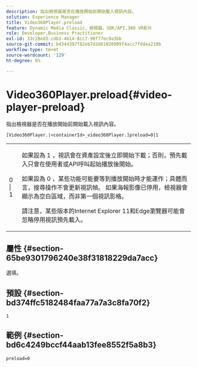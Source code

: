 ```yaml
---
description: 指出檢視器是否在播放開始前開始載入視訊內容。
solution: Experience Manager
title: Video360Player.preload
feature: Dynamic Media Classic，檢視器，SDK/API,360 VR影片
role: Developer,Business Practitioner
exl-id: 33c28ed3-cdb3-4b14-8cc7-90f77ec9a3bb
source-git-commit: b4344397f82eb7d2d61020909f4acc7fddea210b
workflow-type: tm+mt
source-wordcount: '129'
ht-degree: 6%

---
```


# Video360Player.preload{#video-player-preload}

指出檢視器是否在播放開始前開始載入視訊內容。

`[Video360Player.|<containerId>_video360Player.]preload=0|1`

<table id="table_AE7AAFA9B4374E31B51D06511EB96401"> 
 <tbody> 
  <tr> 
   <td colname="col1"> <p> <span class="codeph"> 0 | 1 </span> </p> </td> 
   <td colname="col2"> <p> 如果設為<span class="codeph"> 1 </span>，視訊會在資產設定後立即開始下載；否則，預先載入只會在使用者或API呼叫起始播放後開始。 </p> <p>如果設為<span class="codeph"> 0 </span> ，某些功能可能要等到播放開始時才能運作；具體而言，搜尋操作不會更新視訊幀。 如果海報影像已停用，檢視器會顯示為空白區域，而非第一個視訊影格。 </p> <p>請注意，某些版本的Internet Explorer 11和Edge瀏覽器可能會忽略停用視訊預先載入。 </p> </td> 
  </tr> 
 </tbody> 
</table>

## 屬性 {#section-65be9301796240e38f31818229da7acc}

選填。

## 預設 {#section-bd374ffc5182484faa77a7a3c8fa70f2}

`1`

## 範例 {#section-bd6c4249bccf44aab13fee8552f5a8b3}

`preload=0`
